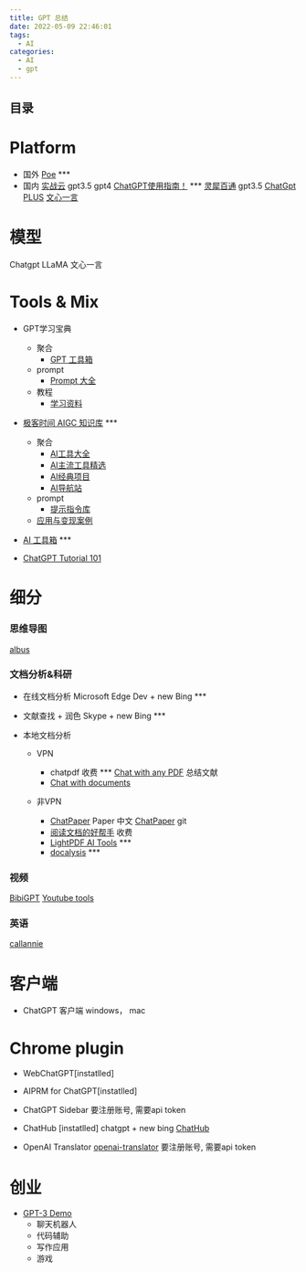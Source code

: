 ```yaml
---
title: GPT 总结
date: 2022-05-09 22:46:01
tags:
  - AI
categories:
  - AI
  - gpt
---
```


<p></p>
<!-- more -->

## 目录
<!-- toc -->

# Platform
+ 国外
  [Poe](https://poe.com/ChatGPT) ***
+ 国内
  [实战云](https://saas.edu360.cn/system/chatgpt) gpt3.5  gpt4
  [ChatGPT使用指南！](https://www.feijix.com/n/y0BnXI)   *** 
  [灵犀百通](https://www.1888ai.com/base/chat)  gpt3.5
  [ChatGpt PLUS](https://gpt.91chat-ai.cn/chat) 
  [文心一言](https://yiyan.baidu.com/)

# 模型
  Chatgpt
  LLaMA 
  文心一言

# Tools & Mix
+ GPT学习宝典
  - 聚合
    - [GPT  工具箱](https://gpt.candobear.com/toolbox)
  - prompt
    - [Prompt 大全](https://gpt.candobear.com/prompt)
  - 教程
    - [学习资料](https://gpt.candobear.com/courses)

+ [极客时间 AIGC 知识库](https://gp477l8icq.feishu.cn/wiki/JUXnwzSuviL5E9kh6jUc8FRinHe) *** 
  - 聚合
    - [AI工具大全](https://gp477l8icq.feishu.cn/wiki/M1uCwFNjkiAGC7k30TaclZqknPh)
    - [AI主流工具精选](https://gp477l8icq.feishu.cn/wiki/RpabwPG9niFEu9kwJAQcAGxenDg)
    - [AI经典项目](https://gp477l8icq.feishu.cn/wiki/VJ9ewqfOgiyrbQksbyLcrODtnkb)
    - [AI导航站](https://gp477l8icq.feishu.cn/wiki/QVV6w3XstiR7hlkK53Bc8f9DnMf)
  - prompt
    - [提示指令库](https://gp477l8icq.feishu.cn/wiki/ZYkUwbXgzi5eqYkHl0MceNrSnhb)
  - [应用与变现案例](https://longalong.feishu.cn/wiki/wikcneAKpN3u473N7J9EAC4Ga0b)

+ [AI 工具箱](https://www.ailookme.com)  *** 

+ [ChatGPT Tutorial 101](https://gptdoc.sparkai.chat/)

# 细分
### 思维导图
[albus](https://albus.org/)

### 文档分析&科研

+ 在线文档分析 
  Microsoft Edge Dev + new Bing  ***

+ 文献查找 + 润色
  Skype + new Bing  ***

+ 本地文档分析
  - VPN
    - chatpdf  收费  ***
      [Chat with any PDF](https://www.chatpdf.com/) 总结文献
    - [Chat with documents](https://chatdoc.com/)

  - 非VPN
    - [ChatPaper](https://chatpaper.org/)  Paper 中文
      [ChatPaper](https://github.com/kaixindelele/ChatPaper) git
    - [阅读文档的好帮手](https://chat2doc.cn/)  收费
    - [LightPDF AI Tools](https://lightpdf.com/chatdoc) *** 
    - [docalysis](https://docalysis.com/files/hwylw4) *** 

### 视频
[BibiGPT](https://b.jimmylv.cn/)
[Youtube tools](https://crucible.docnavigator.in/)

### 英语
[callannie](https://callannie.ai/signin)

#  客户端
+ ChatGPT 客户端
 windows， mac

# Chrome plugin
+ WebChatGPT[instatlled]

+ AIPRM for ChatGPT[instatlled]

+ ChatGPT Sidebar
  要注册账号, 需要api token
  
+ ChatHub  [instatlled]
 chatgpt + new bing
  [ChatHub ](https://github.com/chathub-dev/chathub)

+ OpenAI Translator
  [openai-translator](https://github.com/yetone/openai-translator)
  要注册账号, 需要api token

# 创业

+ [GPT-3 Demo](https://gpt3demo.com/map)
  - 聊天机器人
  - 代码辅助
  - 写作应用
  - 游戏
                

